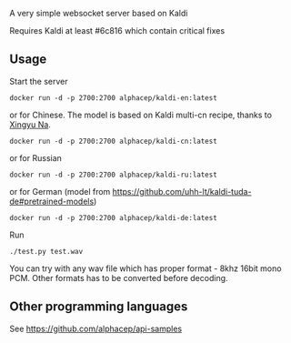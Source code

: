 A very simple websocket server based on Kaldi

Requires Kaldi at least #6c816 which contain critical fixes

## Usage

Start the server

```
docker run -d -p 2700:2700 alphacep/kaldi-en:latest
```

or for Chinese. The model is based on Kaldi multi-cn recipe, thanks to [Xingyu Na](https://github.com/naxingyu).

```
docker run -d -p 2700:2700 alphacep/kaldi-cn:latest
```

or for Russian

```
docker run -d -p 2700:2700 alphacep/kaldi-ru:latest
```

or for German (model from https://github.com/uhh-lt/kaldi-tuda-de#pretrained-models)

```
docker run -d -p 2700:2700 alphacep/kaldi-de:latest
```

Run

```
./test.py test.wav
```

You can try with any wav file which has proper format - 8khz 16bit mono PCM.
Other formats has to be converted before decoding.

## Other programming languages

See https://github.com/alphacep/api-samples

